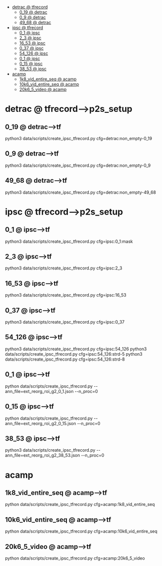 <!-- MarkdownTOC -->

- [detrac       @ tfrecord](#detrac___tfrecord_)
    - [0_19       @ detrac](#0_19___detrac_)
    - [0_9       @ detrac](#0_9___detrac_)
    - [49_68       @ detrac](#49_68___detrac_)
- [ipsc       @ tfrecord](#ipsc___tfrecord_)
    - [0_1       @ ipsc](#0_1___ipsc_)
    - [2_3       @ ipsc](#2_3___ipsc_)
    - [16_53       @ ipsc](#16_53___ipsc_)
    - [0_37       @ ipsc](#0_37___ipsc_)
    - [54_126       @ ipsc](#54_126___ipsc_)
    - [0_1       @ ipsc](#0_1___ipsc__1)
    - [0_15       @ ipsc](#0_15___ipsc_)
    - [38_53       @ ipsc](#38_53___ipsc_)
- [acamp](#acamp_)
    - [1k8_vid_entire_seq       @ acamp](#1k8_vid_entire_seq___acam_p_)
    - [10k6_vid_entire_seq       @ acamp](#10k6_vid_entire_seq___acam_p_)
    - [20k6_5_video       @ acamp](#20k6_5_video___acam_p_)

<!-- /MarkdownTOC -->
<a id="detrac___tfrecord_"></a>
# detrac       @ tfrecord-->p2s_setup
<a id="0_19___detrac_"></a>
## 0_19       @ detrac-->tf
python3 data/scripts/create_ipsc_tfrecord.py cfg=detrac:non_empty-0_19
<a id="0_9___detrac_"></a>
## 0_9       @ detrac-->tf
python3 data/scripts/create_ipsc_tfrecord.py cfg=detrac:non_empty-0_9
<a id="49_68___detrac_"></a>
## 49_68       @ detrac-->tf
python3 data/scripts/create_ipsc_tfrecord.py cfg=detrac:non_empty-49_68

<a id="ipsc___tfrecord_"></a>
# ipsc       @ tfrecord-->p2s_setup
<a id="0_1___ipsc_"></a>
## 0_1       @ ipsc-->tf
python3 data/scripts/create_ipsc_tfrecord.py cfg=ipsc:0_1:mask
<a id="2_3___ipsc_"></a>
## 2_3       @ ipsc-->tf
python3 data/scripts/create_ipsc_tfrecord.py cfg=ipsc:2_3
<a id="16_53___ipsc_"></a>
## 16_53       @ ipsc-->tf
python3 data/scripts/create_ipsc_tfrecord.py cfg=ipsc:16_53
<a id="0_37___ipsc_"></a>
## 0_37       @ ipsc-->tf
python3 data/scripts/create_ipsc_tfrecord.py cfg=ipsc:0_37
<a id="38_53___ipsc_"></a>
<a id="54_126___ipsc_"></a>
## 54_126       @ ipsc-->tf
python3 data/scripts/create_ipsc_tfrecord.py cfg=ipsc:54_126
python3 data/scripts/create_ipsc_tfrecord.py cfg=ipsc:54_126:strd-5
python3 data/scripts/create_ipsc_tfrecord.py cfg=ipsc:54_126:strd-8

<a id="0_1___ipsc__1"></a>
## 0_1       @ ipsc-->tf
python data/scripts/create_ipsc_tfrecord.py --ann_file=ext_reorg_roi_g2_0_1.json --n_proc=0
<a id="0_15___ipsc_"></a>
## 0_15       @ ipsc-->tf
python data/scripts/create_ipsc_tfrecord.py --ann_file=ext_reorg_roi_g2_0_15.json --n_proc=0
<a id="38_53___ipsc_"></a>
## 38_53       @ ipsc-->tf
python3 data/scripts/create_ipsc_tfrecord.py --ann_file=ext_reorg_roi_g2_38_53.json --n_proc=0

<a id="acamp_"></a>
# acamp
<a id="1k8_vid_entire_seq___acam_p_"></a>
## 1k8_vid_entire_seq       @ acamp-->tf
python data/scripts/create_ipsc_tfrecord.py cfg=acamp:1k8_vid_entire_seq

<a id="10k6_vid_entire_seq___acam_p_"></a>
## 10k6_vid_entire_seq       @ acamp-->tf
python data/scripts/create_ipsc_tfrecord.py cfg=acamp:10k6_vid_entire_seq

<a id="20k6_5_video___acam_p_"></a>
## 20k6_5_video       @ acamp-->tf
python data/scripts/create_ipsc_tfrecord.py cfg=acamp:20k6_5_video

